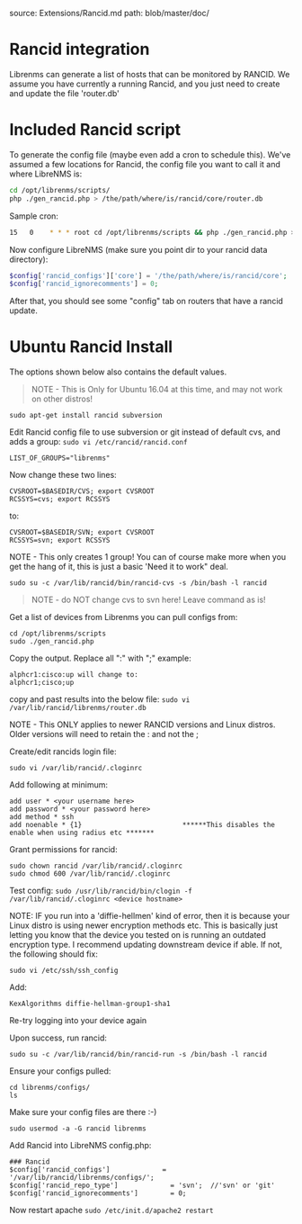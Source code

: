 source: Extensions/Rancid.md
path: blob/master/doc/

# Rancid integration

Librenms can generate a list of hosts that can be monitored by
RANCID. We assume you have currently a running Rancid, and you just
need to create and update the file 'router.db'

# Included Rancid script

To generate the config file (maybe even add a cron to schedule
this). We've assumed a few locations for Rancid, the config file you
want to call it and where LibreNMS is:

```bash
cd /opt/librenms/scripts/
php ./gen_rancid.php > /the/path/where/is/rancid/core/router.db
```

Sample cron:

```bash
15   0    * * * root cd /opt/librenms/scripts && php ./gen_rancid.php > /the/path/where/is/rancid/core/router.db
```

Now configure LibreNMS (make sure you point dir to your rancid data directory):

```php
$config['rancid_configs']['core'] = '/the/path/where/is/rancid/core';
$config['rancid_ignorecomments'] = 0;
```

After that, you should see some "config" tab on routers that have a rancid update.

# Ubuntu Rancid Install

The options shown below also contains the default values.

> NOTE - This is Only for Ubuntu 16.04 at this time, and may not work on other distros!

`sudo apt-get install rancid subversion`

Edit Rancid config file to use subversion or git instead of default
cvs, and adds a group:
`sudo vi /etc/rancid/rancid.conf`

`LIST_OF_GROUPS="librenms"`

Now change these two lines:

```
CVSROOT=$BASEDIR/CVS; export CVSROOT
RCSSYS=cvs; export RCSSYS
```

to:

```
CVSROOT=$BASEDIR/SVN; export CVSROOT
RCSSYS=svn; export RCSSYS
```

NOTE - This only creates 1 group! You can of course make more when you
get the hang of it, this is just a basic 'Need it to work" deal.

`sudo su -c /var/lib/rancid/bin/rancid-cvs -s /bin/bash -l rancid`
> NOTE - do NOT change cvs to svn here! Leave command as is!

Get a list of devices from Librenms you can pull configs from:

```
cd /opt/librenms/scripts
sudo ./gen_rancid.php
```

Copy the output. Replace all ":" with ";" example:

```
alphcr1:cisco:up will change to:
alphcr1;cisco;up

```

copy and past results into the below file:
`sudo vi /var/lib/rancid/librenms/router.db`

NOTE - This ONLY applies to newer RANCID versions and Linux
distros. Older versions will need to retain the : and not the ;

Create/edit rancids login file:

`sudo vi /var/lib/rancid/.cloginrc`

Add following at minimum:

```
add user * <your username here>
add password * <your password here>
add method * ssh
add noenable * {1}                         ******This disables the enable when using radius etc *******
```

Grant permissions for rancid:

```
sudo chown rancid /var/lib/rancid/.cloginrc
sudo chmod 600 /var/lib/rancid/.cloginrc
```

Test config:
`sudo /usr/lib/rancid/bin/clogin -f /var/lib/rancid/.cloginrc <device hostname>`

NOTE: IF you run into a 'diffie-hellmen' kind of error, then it is
because your Linux distro is using newer encryption methods
etc. This is basically just letting you know that the device you
tested on is running an outdated encryption type. I recommend updating
downstream device if able.  If not, the following should fix:

`sudo vi /etc/ssh/ssh_config`

Add:

`KexAlgorithms diffie-hellman-group1-sha1`

Re-try logging into your device again

Upon success, run rancid:

`sudo su -c /var/lib/rancid/bin/rancid-run -s /bin/bash -l rancid`

Ensure your configs pulled:

```sudo su - rancid
cd librenms/configs/
ls
```

Make sure your config files are there :-)

```
sudo usermod -a -G rancid librenms
```

Add Rancid into LibreNMS config.php:

```
### Rancid
$config['rancid_configs']             = '/var/lib/rancid/librenms/configs/';
$config['rancid_repo_type']             = 'svn';  //'svn' or 'git'
$config['rancid_ignorecomments']        = 0;
```

Now restart apache
`sudo /etc/init.d/apache2 restart`
